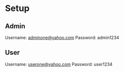 # Setup

Admin
-----
Username: adminone@yahoo.com
Password: admin1234

User
-----
Username: userone@yahoo.com
Password: user1234
